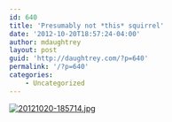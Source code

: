 ```yaml
---
id: 640
title: 'Presumably not *this* squirrel'
date: '2012-10-20T18:57:24-04:00'
author: mdaughtrey
layout: post
guid: 'http://daughtrey.com/?p=640'
permalink: '/?p=640'
categories:
    - Uncategorized
---
```


[![20121020-185714.jpg](http://daughtrey.com/wp-content/uploads/2012/10/20121020-185714.jpg)](http://daughtrey.com/wp-content/uploads/2012/10/20121020-185714.jpg)